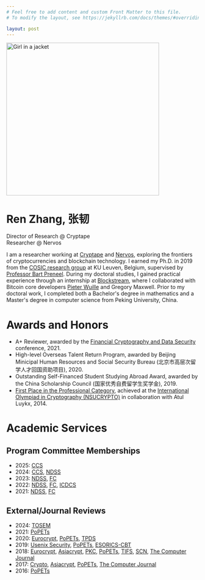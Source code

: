 ```yaml
---
# Feel free to add content and custom Front Matter to this file.
# To modify the layout, see https://jekyllrb.com/docs/themes/#overriding-theme-defaults

layout: post
---
```


<img src="https://nirenzang.com/wp-content/uploads/2024/10/binary-district-2018-5559-2.jpg" alt="Girl in a jacket" width="400" height="400">

# Ren Zhang, 张韧
Director of Research @ Cryptape  
Researcher @ Nervos

I am a researcher working at [Cryptape](https://cryptape.com/#/home) and [Nervos](https://nervos.org/), exploring the frontiers of cryptocurrencies and blockchain technology. I earned my Ph.D. in 2019 from the [COSIC research group](https://www.esat.kuleuven.be/cosic/) at KU Leuven, Belgium, supervised by [Professor Bart Preneel](http://homes.esat.kuleuven.be/~preneel/). During my doctoral studies, I gained practical experience through an internship at [Blockstream](https://blockstream.com/), where I collaborated with Bitcoin core developers [Pieter Wuille](https://x.com/pwuille) and Gregory Maxwell. Prior to my doctoral work, I completed both a Bachelor's degree in mathematics and a Master's degree in computer science from Peking University, China.

# Awards and Honors
- A+ Reviewer, awarded by the [Financial Cryptography and Data Security](https://fc21.ifca.ai/index.php) conference, 2021.
- High-level Overseas Talent Return Program, awarded by Beijing Minicipal Human Resources and Social Security Bureau (北京市高层次留学人才回国资助项目), 2020.
- Outstanding Self-Financed Student Studying Abroad Award, awarded by the China Scholarship Council (国家优秀自费留学生奖学金), 2019.
- [First Place in the Professional Category](https://nsucrypto.nsu.ru/archive/2014/total_results/), achieved at the [International Olympiad in Cryptography (NSUCRYPTO)](https://nsucrypto.nsu.ru/) in collaboration with Atul Luykx, 2014.

# Academic Services

## Program Committee Memberships
- 2025: [CCS](https://www.sigsac.org/ccs/CCS2025/)
- 2024: [CCS](https://www.sigsac.org/ccs/CCS2024/), [NDSS](https://www.ndss-symposium.org/ndss2024/)
- 2023: [NDSS](https://www.ndss-symposium.org/ndss2023/), [FC](https://fc23.ifca.ai/)
- 2022: [NDSS](https://www.ndss-symposium.org/ndss2022/), [FC](https://fc22.ifca.ai/), [ICDCS](https://icdcs2022.icdcs.org/)
- 2021: [NDSS](https://www.ndss-symposium.org/ndss2021/), [FC](http://fc21.ifca.ai/index.php)

## External/Journal Reviews
- 2024: [TOSEM](https://dl.acm.org/journal/tosem)
- 2021: [PoPETs](https://www.petsymposium.org/)
- 2020: [Eurocrypt](https://eurocrypt.iacr.org/2020/), [PoPETs](https://www.petsymposium.org/), [TPDS](https://ieeexplore.ieee.org/xpl/RecentIssue.jsp?punumber=71)
- 2019: [Usenix Security](https://www.usenix.org/conference/usenixsecurity19), [PoPETs](https://www.petsymposium.org/), [ESORICS-CBT](https://esorics2019.uni.lu/workshops/)
- 2018: [Eurocrypt](https://eurocrypt.iacr.org/2018/), [Asiacrypt](https://asiacrypt.iacr.org/2018/), [PKC](https://pkc.iacr.org/2018/), [PoPETs](https://www.petsymposium.org/), [TIFS](https://ieeexplore.ieee.org/xpl/RecentIssue.jsp?punumber=10206), [SCN](http://scn.di.unisa.it/index.shtml), [The Computer Journal](https://academic.oup.com/comjnl)
- 2017: [Crypto](https://crypto.iacr.org/2017/), [Asiacrypt](https://asiacrypt.iacr.org/2017/), [PoPETs](https://www.petsymposium.org/), [The Computer Journal](https://academic.oup.com/comjnl)
- 2016: [PoPETs](https://www.petsymposium.org/)